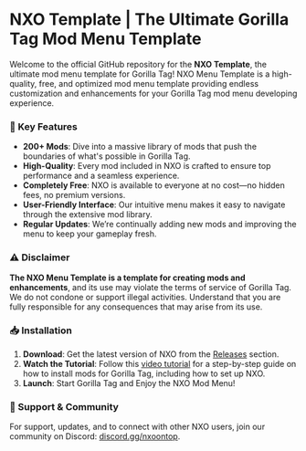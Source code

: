 # NXO Template | The Ultimate Gorilla Tag Mod Menu Template

Welcome to the official GitHub repository for the **NXO Template**, the ultimate mod menu template for Gorilla Tag! NXO Menu Template is a high-quality, free, and optimized mod menu template providing endless customization and enhancements for your Gorilla Tag mod menu developing experience.

### 🚀 Key Features

- **200+ Mods**: Dive into a massive library of mods that push the boundaries of what's possible in Gorilla Tag.
- **High-Quality**: Every mod included in NXO is crafted to ensure top performance and a seamless experience.
- **Completely Free**: NXO is available to everyone at no cost—no hidden fees, no premium versions.
- **User-Friendly Interface**: Our intuitive menu makes it easy to navigate through the extensive mod library.
- **Regular Updates**: We’re continually adding new mods and improving the menu to keep your gameplay fresh.

### ⚠️ Disclaimer

**The NXO Menu Template is a template for creating mods and enhancements**, and its use may violate the terms of service of Gorilla Tag. We do not condone or support illegal activities. Understand that you are fully responsible for any consequences that may arise from its use.

### 📥 Installation

1. **Download**: Get the latest version of NXO from the [Releases](https://github.com/NuggetGT/NXO-Mod-Panel/releases) section.
2. **Watch the Tutorial**: Follow this [video tutorial](https://www.youtube.com/watch?v=G08beJqlOHU) for a step-by-step guide on how to install mods for Gorilla Tag, including how to set up NXO.
3. **Launch**: Start Gorilla Tag and Enjoy the NXO Mod Menu!

### 💬 Support & Community

For support, updates, and to connect with other NXO users, join our community on Discord: [discord.gg/nxoontop](https://discord.gg/nxoontop).
